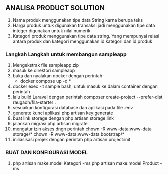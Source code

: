 ## ANALISA PRODUCT SOLUTION 

1. Nama produk menggunakan tipe data String karna berupa teks
2. Harga produk untuk digunakan transaksi jadi menggunakan tipe data integer digunakan untuk nilai numerik
3. Kategori produk menggunakan tipe data string. Yang mempunyai relasi antara produk dan kategori menggunakan id kategori dan id produk 

### Langkah Langkah untuk membangun sampleapp
 1. Mengekstrak file sampleapp.zip
 2. masuk ke direktori sampleapp
 3. buka dan nyalakan docker dengan perintah
	 * docker compose up -d * 
 4. docker exec -it sample bash, untuk masuk ke dalam container dengan perintah
 5. lalu build Laravel dengan perintah 
 	 composer create-project --prefer-dist raugadh/fila-starter .
 6. sesuaikan konfigurasi database dan aplikasi pada file .env
 7. generate kunci aplikasi
	 php artisan key:generate
 8. buat link storage dengan
	 php artisan storage:link
 9. jalankan migrasi 
	 php artisan migrate
 10. mengatur izin akses dngn perintah
	 chown -R www-data:www-data storage/*
	 chown -R www-data:www-data bootstrap/*
 11. iniliasisasi projek dengan perintah
	 php artisan project:init

### BUAT DAN KONFIGURASI MODEL
1. php artisan make:model Kategori -ms
   php artisan make:model Product -ms
